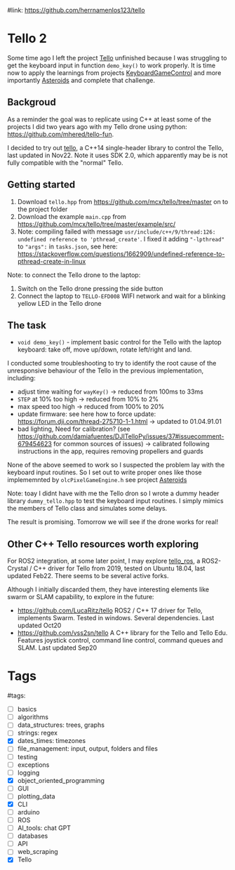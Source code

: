 #link: https://github.com/herrnamenlos123/tello

# Tello 2

Some time ago I left the project [Tello](https://github.com/mhered/cpp_100daysofcode/blob/main/code/Day053_18-05-23/Tello) unfinished because I was struggling to get the keyboard input in function `demo_key()` to work properly. It is time now to apply the learnings from projects  [KeyboardGameControl](https://github.com/mhered/cpp_100daysofcode/blob/main/code/Day086_20-06-23/KeyboardGameControl) and more importantly [Asteroids](https://github.com/mhered/cpp_100daysofcode/blob/main/code/Day090_24-06-23/Asteroids) and complete that challenge.


## Backgroud

As a reminder the goal was to replicate using C++ at least some of the projects I did two years ago with my Tello drone using python: https://github.com/mhered/tello-fun.

I decided to try out [tello](https://github.com/herrnamenlos123/tello), a C++14 single-header library to control the Tello, last updated in Nov22. Note it uses SDK 2.0, which apparently may be is not fully compatible with the "normal" Tello. 

## Getting started

1. Download `tello.hpp` from https://github.com/mcx/tello/tree/master on to the project folder
2. Download the example `main.cpp` from https://github.com/mcx/tello/tree/master/example/src/
3. Note: compiling failed with message `usr/include/c++/9/thread:126: undefined reference to 'pthread_create'`. I fixed it adding `"-lpthread"` to `"args":` in `tasks.json`, see here: https://stackoverflow.com/questions/1662909/undefined-reference-to-pthread-create-in-linux

Note: to connect the Tello drone to the laptop:
1. Switch on the Tello drone pressing the side button
2. Connect the laptop to `TELLO-EFD008` WIFI network and wait for a blinking yellow LED in the Tello drone

## The task

* `void demo_key()` - implement basic control for the Tello with the laptop keyboard: take off, move up/down, rotate left/right and land. 

I conducted some troubleshooting to try to identify the root cause of the unresponsive behaviour of the Tello in the previous implementation, including:
* adjust time waiting for `wayKey()` -> reduced from 100ms to 33ms
* `STEP` at 10% too high -> reduced from 10% to 2%
* max speed too high -> reduced from 100% to 20% 
* update firmware: see here how to force update: https://forum.dji.com/thread-275710-1-1.html -> updated to 01.04.91.01
* bad lighting, Need for calibration? (see https://github.com/damiafuentes/DJITelloPy/issues/37#issuecomment-679454623 for common sources of issues) -> calibrated following instructions in the app, requires removing propellers and guards

None of the above seemed to work so I suspected the problem lay with the keyboard input routines. So I set out to write proper ones like those implememnted by `olcPixelGameEngine.h` see project [Asteroids](https://github.com/mhered/cpp_100daysofcode/blob/main/code/Day090_24-06-23/Asteroids)

Note: toay I didnt have with me the Tello dron so I wrote a dummy header library `dummy_tello.hpp` to test the keyboard input routines. I simply mimics the members of Tello class and simulates some delays.

The result is promising. Tomorrow we will see if the drone works for real!

## Other C++ Tello resources worth exploring

For ROS2 integration, at some later point, I may explore [tello_ros](https://github.com/clydemcqueen/tello_ros), a ROS2-Crystal / C++ driver for Tello from 2019, tested on Ubuntu 18.04, last updated Feb22. There seems to be several active forks.

Although I initially discarded them, they have interesting elements like swarm or SLAM capability, to explore in the future:

* https://github.com/LucaRitz/tello ROS2 / C++ 17 driver for Tello, implements Swarm. Tested in windows. Several dependencies. Last updated Oct20
* https://github.com/vss2sn/tello A C++ library for the Tello and Tello Edu. Features joystick control, command line control, command queues and SLAM. Last updated Sep20

# Tags
#tags: 

- [ ] basics
- [ ] algorithms
- [ ] data_structures: trees, graphs
- [ ] strings: regex
- [x] dates_times: timezones
- [ ] file_management: input, output, folders and files
- [ ] testing
- [ ] exceptions
- [ ] logging
- [x] object_oriented_programming
- [ ] GUI
- [ ] plotting_data
- [x] CLI
- [ ] arduino
- [ ] ROS
- [ ] AI_tools: chat GPT
- [ ] databases
- [ ] API
- [ ] web_scraping
- [x] Tello